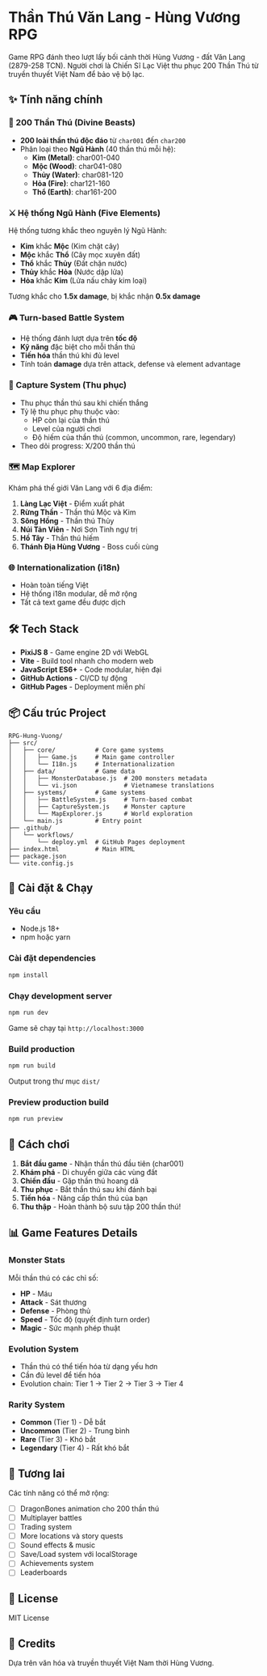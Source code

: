# Thần Thú Văn Lang - Hùng Vương RPG

Game RPG đánh theo lượt lấy bối cảnh thời Hùng Vương - đất Văn Lang (2879-258 TCN). Người chơi là Chiến Sĩ Lạc Việt thu phục 200 Thần Thú từ truyền thuyết Việt Nam để bảo vệ bộ lạc.

## ✨ Tính năng chính

### 🐉 200 Thần Thú (Divine Beasts)
- **200 loài thần thú độc đáo** từ `char001` đến `char200`
- Phân loại theo **Ngũ Hành** (40 thần thú mỗi hệ):
  - **Kim (Metal)**: char001-040
  - **Mộc (Wood)**: char041-080
  - **Thủy (Water)**: char081-120
  - **Hỏa (Fire)**: char121-160
  - **Thổ (Earth)**: char161-200

### ⚔️ Hệ thống Ngũ Hành (Five Elements)
Hệ thống tương khắc theo nguyên lý Ngũ Hành:
- **Kim** khắc **Mộc** (Kim chặt cây)
- **Mộc** khắc **Thổ** (Cây mọc xuyên đất)
- **Thổ** khắc **Thủy** (Đất chặn nước)
- **Thủy** khắc **Hỏa** (Nước dập lửa)
- **Hỏa** khắc **Kim** (Lửa nấu chảy kim loại)

Tương khắc cho **1.5x damage**, bị khắc nhận **0.5x damage**

### 🎮 Turn-based Battle System
- Hệ thống đánh lượt dựa trên **tốc độ**
- **Kỹ năng** đặc biệt cho mỗi thần thú
- **Tiến hóa** thần thú khi đủ level
- Tính toán **damage** dựa trên attack, defense và element advantage

### 🎯 Capture System (Thu phục)
- Thu phục thần thú sau khi chiến thắng
- Tỷ lệ thu phục phụ thuộc vào:
  - HP còn lại của thần thú
  - Level của người chơi
  - Độ hiếm của thần thú (common, uncommon, rare, legendary)
- Theo dõi progress: X/200 thần thú

### 🗺️ Map Explorer
Khám phá thế giới Văn Lang với 6 địa điểm:
1. **Làng Lạc Việt** - Điểm xuất phát
2. **Rừng Thần** - Thần thú Mộc và Kim
3. **Sông Hồng** - Thần thú Thủy
4. **Núi Tản Viên** - Nơi Sơn Tinh ngự trị
5. **Hồ Tây** - Thần thú hiếm
6. **Thánh Địa Hùng Vương** - Boss cuối cùng

### 🌐 Internationalization (i18n)
- Hoàn toàn tiếng Việt
- Hệ thống i18n modular, dễ mở rộng
- Tất cả text game đều được dịch

## 🛠️ Tech Stack

- **PixiJS 8** - Game engine 2D với WebGL
- **Vite** - Build tool nhanh cho modern web
- **JavaScript ES6+** - Code modular, hiện đại
- **GitHub Actions** - CI/CD tự động
- **GitHub Pages** - Deployment miễn phí

## 📦 Cấu trúc Project

```
RPG-Hung-Vuong/
├── src/
│   ├── core/           # Core game systems
│   │   ├── Game.js     # Main game controller
│   │   └── I18n.js     # Internationalization
│   ├── data/           # Game data
│   │   ├── MonsterDatabase.js  # 200 monsters metadata
│   │   └── vi.json             # Vietnamese translations
│   ├── systems/        # Game systems
│   │   ├── BattleSystem.js     # Turn-based combat
│   │   ├── CaptureSystem.js    # Monster capture
│   │   └── MapExplorer.js      # World exploration
│   └── main.js         # Entry point
├── .github/
│   └── workflows/
│       └── deploy.yml  # GitHub Pages deployment
├── index.html          # Main HTML
├── package.json
└── vite.config.js
```

## 🚀 Cài đặt & Chạy

### Yêu cầu
- Node.js 18+
- npm hoặc yarn

### Cài đặt dependencies
```bash
npm install
```

### Chạy development server
```bash
npm run dev
```
Game sẽ chạy tại `http://localhost:3000`

### Build production
```bash
npm run build
```
Output trong thư mục `dist/`

### Preview production build
```bash
npm run preview
```

## 🎯 Cách chơi

1. **Bắt đầu game** - Nhận thần thú đầu tiên (char001)
2. **Khám phá** - Di chuyển giữa các vùng đất
3. **Chiến đấu** - Gặp thần thú hoang dã
4. **Thu phục** - Bắt thần thú sau khi đánh bại
5. **Tiến hóa** - Nâng cấp thần thú của bạn
6. **Thu thập** - Hoàn thành bộ sưu tập 200 thần thú!

## 📊 Game Features Details

### Monster Stats
Mỗi thần thú có các chỉ số:
- **HP** - Máu
- **Attack** - Sát thương
- **Defense** - Phòng thủ
- **Speed** - Tốc độ (quyết định turn order)
- **Magic** - Sức mạnh phép thuật

### Evolution System
- Thần thú có thể tiến hóa từ dạng yếu hơn
- Cần đủ level để tiến hóa
- Evolution chain: Tier 1 → Tier 2 → Tier 3 → Tier 4

### Rarity System
- **Common** (Tier 1) - Dễ bắt
- **Uncommon** (Tier 2) - Trung bình
- **Rare** (Tier 3) - Khó bắt
- **Legendary** (Tier 4) - Rất khó bắt

## 🔮 Tương lai

Các tính năng có thể mở rộng:
- [ ] DragonBones animation cho 200 thần thú
- [ ] Multiplayer battles
- [ ] Trading system
- [ ] More locations và story quests
- [ ] Sound effects & music
- [ ] Save/Load system với localStorage
- [ ] Achievements system
- [ ] Leaderboards

## 📝 License

MIT License

## 🙏 Credits

Dựa trên văn hóa và truyền thuyết Việt Nam thời Hùng Vương.
